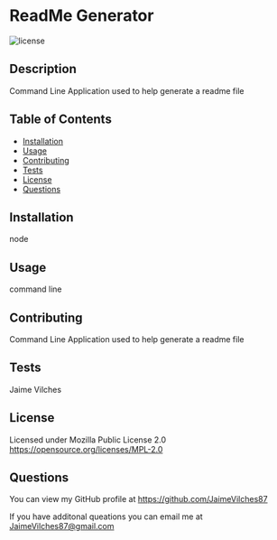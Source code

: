 # ReadMe Generator

  ![license](https://img.shields.io/static/v1?label=license&message=Mozilla&color=brightgreen)
 
 ## Description
 Command Line Application used to help generate a readme file
 
 ## Table of Contents
 
 * [Installation](#installation)
 * [Usage](#usage)
 * [Contributing](#Contributing)
 * [Tests](#Tests)
 * [License](#License)
 * [Questions](#Questions)
 
 ## Installation
 node
 
 ## Usage
 command line
 
 ## Contributing
 Command Line Application used to help generate a readme file
 
 ## Tests
 Jaime Vilches
 
 ## License
Licensed under Mozilla Public License 2.0
https://opensource.org/licenses/MPL-2.0
 
 ## Questions
 You can view my GitHub profile at https://github.com/JaimeVilches87
 
 If you have additonal queations you can email me at JaimeVilches87@gmail.com 